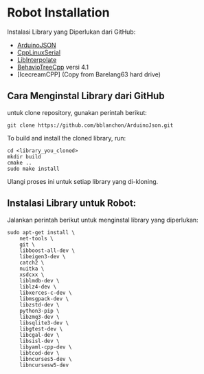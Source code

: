 # Robot Installation

Instalasi Library yang Diperlukan dari GitHub:

- [ArduinoJSON](https://github.com/bblanchon/ArduinoJson.git)
- [CppLinuxSerial](https://github.com/gbmhunter/CppLinuxSerial.git)
- [LibInterpolate](https://github.com/CD3/libInterpolate.git)
- [BehavioTreeCpp](https://github.com/BehaviorTree/BehaviorTree.CPP.git) versi 4.1
- [IcecreamCPP] (Copy from Barelang63 hard drive)


## Cara Menginstal Library dari GitHub
untuk clone repository, gunakan perintah berikut:
```
git clone https://github.com/bblanchon/ArduinoJson.git
```
To build and install the cloned library, run:
```
cd <library_you_cloned>
mkdir build
cmake ..
sudo make install
```
Ulangi proses ini untuk setiap library yang di-kloning.

## Instalasi Library untuk Robot:
Jalankan perintah berikut untuk menginstal library yang diperlukan:
```
sudo apt-get install \
    net-tools \
    git \
    libboost-all-dev \
    libeigen3-dev \
    catch2 \
    nuitka \
    xsdcxx \
    liblmdb-dev \
    liblz4-dev \
    libxerces-c-dev \
    libmsgpack-dev \
    libzstd-dev \
    python3-pip \
    libzmq3-dev \
    libsqlite3-dev \
    libgtest-dev \
    libcgal-dev \
    libsisl-dev \
    libyaml-cpp-dev \
    libtcod-dev \
    libncurses5-dev \
    libncursesw5-dev
```
